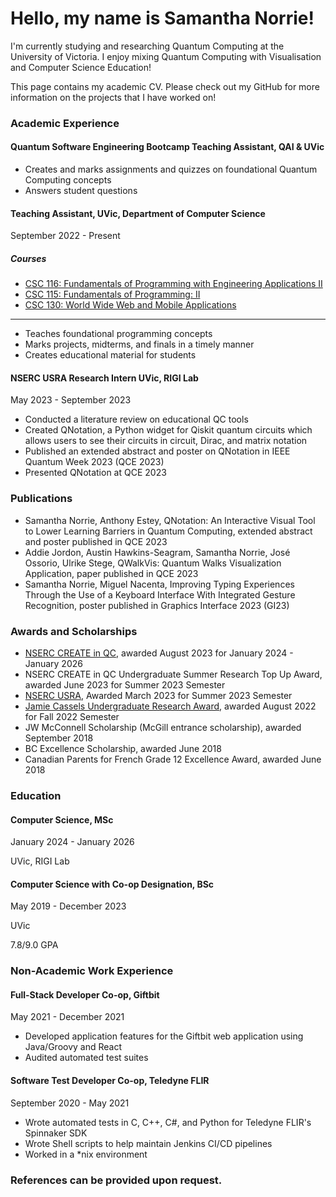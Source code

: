 # Hello, my name is Samantha Norrie!

I'm currently studying and researching Quantum Computing at the University of Victoria. I enjoy mixing Quantum Computing with Visualisation and Computer Science Education!

This page contains my academic CV. Please check out my GitHub for more information on the projects that I have worked on!

### Academic Experience

#### Quantum Software Engineering Bootcamp Teaching Assistant, QAI & UVic
- Creates and marks assignments and quizzes on foundational Quantum Computing concepts
- Answers student questions
  
#### Teaching Assistant, UVic, Department of Computer Science
September 2022 - Present

##### Courses
- [CSC 116: Fundamentals of Programming with Engineering Applications II](https://heat.csc.uvic.ca/coview/course/2023091/CSC116)
- [CSC 115: Fundamentals of Programming: II](https://heat.csc.uvic.ca/coview/course/2022091/CSC115)
- [CSC 130: World Wide Web and Mobile Applications](https://heat.csc.uvic.ca/coview/course/2022091/CSC130)

------------

- Teaches foundational programming concepts
- Marks projects, midterms, and finals in a timely manner
- Creates educational material for students

#### NSERC USRA Research Intern UVic, RIGI Lab
May 2023 - September 2023
- Conducted a literature review on educational QC tools
- Created QNotation, a Python widget for Qiskit quantum circuits which allows users to see their circuits in circuit, Dirac, and matrix notation
- Published an extended abstract and poster on QNotation in IEEE Quantum Week 2023 (QCE 2023)
- Presented QNotation at QCE 2023

### Publications

- Samantha Norrie, Anthony Estey, QNotation: An Interactive Visual Tool to Lower Learning Barriers in Quantum Computing, extended abstract and poster published in QCE 2023
- Addie Jordon, Austin Hawkins-Seagram, Samantha Norrie, José Ossorio, Ulrike Stege, QWalkVis: Quantum Walks Visualization Application, paper published in QCE 2023
- Samantha Norrie, Miguel Nacenta, Improving Typing Experiences Through the Use of a Keyboard Interface With Integrated Gesture Recognition, poster published in Graphics Interface 2023 (GI23)

### Awards and Scholarships
- [NSERC CREATE in QC](https://quantum-bc.ca/quantum-computing-program/), awarded August 2023 for January 2024 - January 2026
- NSERC CREATE in QC Undergraduate Summer Research Top Up Award, awarded June 2023 for Summer 2023 Semester
- [NSERC USRA](https://www.nserc-crsng.gc.ca/students-etudiants/ug-pc/usra-brpc_eng.asp), Awarded March 2023 for Summer 2023 Semester
- [Jamie Cassels Undergraduate Research Award](https://onlineacademiccommunity.uvic.ca/LearnAnywhere/2023/02/14/jcura-projects-2023/), awarded August 2022 for Fall 2022 Semester
- JW McConnell Scholarship (McGill entrance scholarship), awarded September 2018
- BC Excellence Scholarship, awarded June 2018
- Canadian Parents for French Grade 12 Excellence Award, awarded June 2018

### Education

#### Computer Science, MSc
January 2024 - January 2026

UVic, RIGI Lab

#### Computer Science with Co-op Designation, BSc
May 2019 - December 2023

UVic
 
7.8/9.0 GPA

### Non-Academic Work Experience

#### Full-Stack Developer Co-op, Giftbit
May 2021 - December 2021
- Developed application features for the Giftbit web application using Java/Groovy and React
- Audited automated test suites

#### Software Test Developer Co-op, Teledyne FLIR
September 2020 - May 2021
- Wrote automated tests in C, C++, C#, and Python for Teledyne FLIR's Spinnaker SDK
- Wrote Shell scripts to help maintain Jenkins CI/CD pipelines
- Worked in a *nix environment

### References can be provided upon request.



